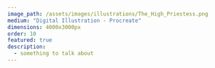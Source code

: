 ```yaml
---
image_path: /assets/images/illustrations/The_High_Priestess.png
medium: "Digital Illustration - Procreate"
dimensions: 4000x3000px 
order: 10
featured: true
description:
  - something to talk about 
---
```


